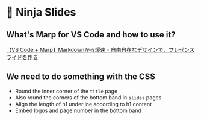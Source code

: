 # 🏮 Ninja Slides

## What's Marp for VS Code and how to use it?

[【VS Code + Marp】Markdownから爆速・自由自在なデザインで、プレゼンスライドを作る](https://qiita.com/tomo_makes/items/aafae4021986553ae1d8)

## We need to do something with the CSS

- Round the inner corner of the `title` page
- Also round the corners of the bottom band in `slides` pages
- Align the length of h1 underline according to h1 content
- Embed logos and page number in the bottom band